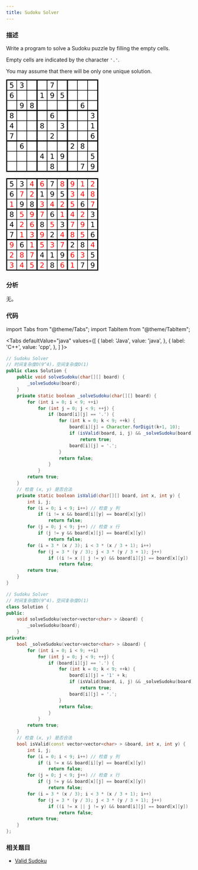 ```yaml
---
title: Sudoku Solver
---
```


### 描述

Write a program to solve a Sudoku puzzle by filling the empty cells.

Empty cells are indicated by the character `'.'`.

You may assume that there will be only one unique solution.

![A sudoku puzzle...](/img/sudoku.png)

![...and its solution numbers marked in red](/img/sudoku-solution.png)

### 分析

无。

### 代码

import Tabs from "@theme/Tabs";
import TabItem from "@theme/TabItem";

<Tabs
defaultValue="java"
values={[
{ label: 'Java', value: 'java', },
{ label: 'C++', value: 'cpp', },
]
}>
<TabItem value="java">

```java
// Sudoku Solver
// 时间复杂度O(9^4)，空间复杂度O(1)
public class Solution {
    public void solveSudoku(char[][] board) {
        _solveSudoku(board);
    }
    private static boolean _solveSudoku(char[][] board) {
        for (int i = 0; i < 9; ++i)
            for (int j = 0; j < 9; ++j) {
                if (board[i][j] == '.') {
                    for (int k = 0; k < 9; ++k) {
                        board[i][j] = Character.forDigit(k+1, 10);
                        if (isValid(board, i, j) && _solveSudoku(board))
                            return true;
                        board[i][j] = '.';
                    }
                    return false;
                }
            }
        return true;
    }
    // 检查 (x, y) 是否合法
    private static boolean isValid(char[][] board, int x, int y) {
        int i, j;
        for (i = 0; i < 9; i++) // 检查 y 列
            if (i != x && board[i][y] == board[x][y])
                return false;
        for (j = 0; j < 9; j++) // 检查 x 行
            if (j != y && board[x][j] == board[x][y])
                return false;
        for (i = 3 * (x / 3); i < 3 * (x / 3 + 1); i++)
            for (j = 3 * (y / 3); j < 3 * (y / 3 + 1); j++)
                if ((i != x || j != y) && board[i][j] == board[x][y])
                    return false;
        return true;
    }
}
```

</TabItem>
<TabItem value="cpp">

```cpp
// Sudoku Solver
// 时间复杂度O(9^4)，空间复杂度O(1)
class Solution {
public:
    void solveSudoku(vector<vector<char> > &board) {
        _solveSudoku(board);
    }
private:
    bool _solveSudoku(vector<vector<char> > &board) {
        for (int i = 0; i < 9; ++i)
            for (int j = 0; j < 9; ++j) {
                if (board[i][j] == '.') {
                    for (int k = 0; k < 9; ++k) {
                        board[i][j] = '1' + k;
                        if (isValid(board, i, j) && _solveSudoku(board))
                            return true;
                        board[i][j] = '.';
                    }
                    return false;
                }
            }
        return true;
    }
    // 检查 (x, y) 是否合法
    bool isValid(const vector<vector<char> > &board, int x, int y) {
        int i, j;
        for (i = 0; i < 9; i++) // 检查 y 列
            if (i != x && board[i][y] == board[x][y])
                return false;
        for (j = 0; j < 9; j++) // 检查 x 行
            if (j != y && board[x][j] == board[x][y])
                return false;
        for (i = 3 * (x / 3); i < 3 * (x / 3 + 1); i++)
            for (j = 3 * (y / 3); j < 3 * (y / 3 + 1); j++)
                if ((i != x || j != y) && board[i][j] == board[x][y])
                    return false;
        return true;
    }
};
```

</TabItem>
</Tabs>

### 相关题目

- [Valid Sudoku](../linear-list/array/valid-sudoku.md)
